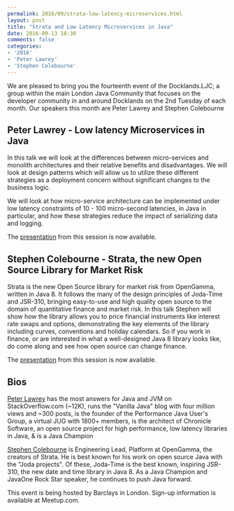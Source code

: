 ```yaml
---
permalink: 2016/09/strata-low-latency-microservices.html
layout: post
title: "Strata and Low Latency Microservices in Java"
date: 2016-09-13 18:30
comments: false
categories: 
- '2016'
- 'Peter Lawrey' 
- 'Stephen Colebourne'
---
```

We are pleased to bring you the fourteenth event of the Docklands.LJC; a group within the main London Java Community that focuses on the developer community in and around Docklands on the 2nd Tuesday of each month. Our speakers this month are Peter Lawrey and Stephen Colebourne

<h2>Peter Lawrey - Low latency Microservices in Java</h2>

In this talk we will look at the differences between micro-services and monolith architectures and their relative benefits and disadvantages. We will look at design patterns which will allow us to utilize these different strategies as a deployment concern without significant changes to the business logic.

We will look at how micro-service architecture can be implemented under low latency constraints of 10 - 100 micro-second latencies, in Java in particular, and how these strategies reduce the impact of serializing data and logging.

The
<a href="{{ site.github.url }}/presentations/2016/Latency Sensitive Microservices in Java - Docklands LJC 2016.pdf" rel="nofollow">presentation</a> from this session is now available.

<h2>Stephen Colebourne - Strata, the new Open Source Library for Market Risk</h2>

Strata is the new Open Source library for market risk from OpenGamma, written in Java 8. It follows the many of the design principles of Joda-Time and JSR-310, bringing easy-to-use and high quality open source to the domain of quantitative finance and market risk. In this talk Stephen will show how the library allows you to price financial instruments like interest rate swaps and options, demonstrating the key elements of the library including curves, conventions and holiday calendars. So if you work in finance, or are interested in what a well-designed Java 8 library looks like, do come along and see how open source can change finance.

The
<a href="{{ site.github.url }}/presentations/2016/Strata Docklands Sep16.pdf" rel="nofollow">presentation</a> from this session is now available.

<h2>Bios</h2>

<a href="https://twitter.com/PeterLawrey">Peter Lawrey</a> has the most answers for Java and JVM on StackOverflow.com (~12K), runs the "Vanilla Java" blog with four million views and ~300 posts, is the founder of the Performance Java User's Group, a virtual JUG with 1800+ members, is the architect of Chronicle Software, an open source project for high performance, low latency libraries in Java, & is a Java Champion 

<a href="https://twitter.com/jodastephen">Stephen Colebourne</a> is Engineering Lead, Platform at OpenGamma, the creators of Strata. He is best known for his work on open source Java with the "Joda projects". Of these, Joda-Time is the best known, inspiring JSR-310, the new date and time library in Java 8. As a Java Champion and JavaOne Rock Star speaker, he continues to push Java forward.

This event is being hosted by Barclays in London. Sign-up information is available at Meetup.com.

